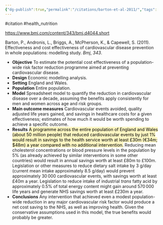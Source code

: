 ```yaml
---
{"dg-publish":true,"permalink":"/citations/barton-et-al-2011/","tags":["#citation","#health_nutrition"],"created":"2025-10-23T17:42:46.182+01:00","updated":"2025-10-23T18:06:08.924+01:00"}
---
```


#citation #health_nutrition 

https://www.bmj.com/content/343/bmj.d4044.short

Barton, P., Andronis, L., Briggs, A., McPherson, K., & Capewell, S. (2011). Effectiveness and cost effectiveness of cardiovascular disease prevention in whole populations: modelling study. _Bmj_, _343_.

- **Objective** To estimate the potential cost effectiveness of a population-wide risk factor reduction programme aimed at preventing cardiovascular disease.
- **Design** Economic modelling analysis.
- **Setting** England and Wales.
- **Population** Entire population.
- **Model** Spreadsheet model to quantify the reduction in cardiovascular disease over a decade, assuming the benefits apply consistently for men and women across age and risk groups.
- **Main outcome measures** Cardiovascular events avoided, quality adjusted life years gained, and savings in healthcare costs for a given effectiveness; estimates of how much it would be worth spending to achieve a specific outcome.
- **Results** <mark style="background: #FFF3A3A6;">A programme across the entire population of England and Wales (about 50 million people) that reduced cardiovascular events by just 1% would result in savings to the health service worth at least £30m (€34m; $48m) a year compared with no additional intervention.</mark> Reducing mean cholesterol concentrations or blood pressure levels in the population by 5% (as already achieved by similar interventions in some other countries) would result in annual savings worth at least £80m to £100m. Legislation or other measures to reduce dietary salt intake by 3 g/day (current mean intake approximately 8.5 g/day) would prevent approximately 30 000 cardiovascular events, with savings worth at least £40m a year. Legislation to reduce intake of industrial _trans_ fatty acid by approximately 0.5% of total energy content might gain around 570 000 life years and generate NHS savings worth at least £230m a year.
- **Conclusions** Any intervention that achieved even a modest population-wide reduction in any major cardiovascular risk factor would produce a net cost saving to the NHS, as well as improving health. Given the conservative assumptions used in this model, the true benefits would probably be greater.